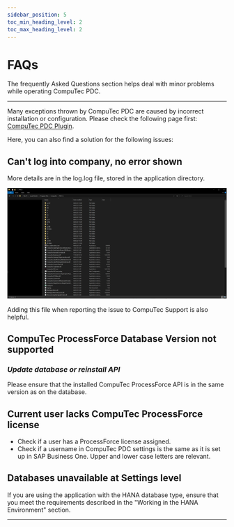 ```yaml
---
sidebar_position: 5
toc_min_heading_level: 2
toc_max_heading_level: 2
---
```


# FAQs

The frequently Asked Questions section helps deal with minor problems while operating CompuTec PDC.

---

Many exceptions thrown by CompuTec PDC are caused by incorrect installation or configuration. Please check the following page first: [CompuTec PDC Plugin](/docs/appengine/plugins-user-guide/computec-pdc-plugin).

Here, you can also find a solution for the following issues:

## Can't log into company, no error shown

More details are in the log.log file, stored in the application directory.

![PDC Logs](./media/faq/pdc-logs.webp)

Adding this file when reporting the issue to CompuTec Support is also helpful.

## CompuTec ProcessForce Database Version not supported

### <i>**Update database or reinstall API**</i>

Please ensure that the installed CompuTec ProcessForce API is in the same version as on the database.

## Current user lacks CompuTec ProcessForce license

- Check if a user has a ProcessForce license assigned.
- Check if a username in CompuTec PDC settings is the same as it is set up in SAP Business One. Upper and lower case letters are relevant.

## Databases unavailable at Settings level

If you are using the application with the HANA database type, ensure that you meet the requirements described in the "Working in the HANA Environment" section.

---
